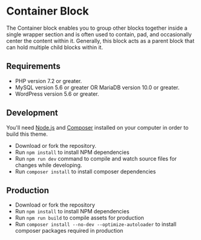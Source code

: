 # Container Block

The Container block enables you to group other blocks together inside a single wrapper section and is often used to contain, pad, and occasionally center the content within it. Generally, this block acts as a parent block that can hold multiple child blocks within it.

## Requirements

* PHP version 7.2 or greater.
* MySQL version 5.6 or greater OR MariaDB version 10.0 or greater.
* WordPress version 5.6 or greater.

## Development

You'll need [Node.js](https://nodejs.org/) and [Composer](https://getcomposer.org/) installed
on your computer in order to build this theme.

* Download or fork the repository.
* Run `npm install` to install NPM dependencies
* Run `npm run dev` command to compile and watch source files for changes while developing.
* Run `composer install` to install composer dependencies

## Production

* Download or fork the repository
* Run `npm install` to install NPM dependencies
* Run `npm run build` to compile assets for production
* Run `composer install --no-dev --optimize-autoloader` to install composer packages required in production
